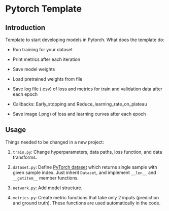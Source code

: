 # Pytorch Template

## Introduction

Template to start developing models in Pytorch. What does the template do:

- Run training for your dataset

- Print metrics after each iteration

- Save model weights

- Load pretrained weights from file

- Save log file (.csv) of loss and metrics for train and validation data after each epoch

- Callbacks: Early_stopping and Reduce_learning_rate_on_plateau

- Save image (.png) of loss and learning curves after each epoch

## Usage

Things needed to be changed in a new project:

1. `train.py`: Change hyperparameters, data paths, loss function, and data transforms.

1. `dataset.py`: Define [PyTorch dataset](https://pytorch.org/tutorials/beginner/data_loading_tutorial.html) which returns single sample with given sample index. Just inherit `Dataset`, and implement `__len__` and `__getitem__` member functions.

1. `network.py`: Add model structure.

1. `metrics.py`: Create metric functions that take only 2 inputs (prediction and ground truth). These functions are used automatically in the code.

